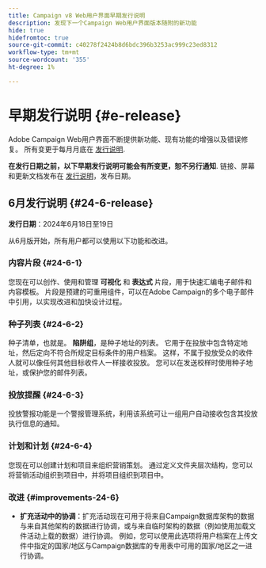 ```yaml
---
title: Campaign v8 Web用户界面早期发行说明
description: 发现下一个Campaign Web用户界面版本随附的新功能
hide: true
hidefromtoc: true
source-git-commit: c40278f2424b8d6bdc396b3253ac999c23ed8312
workflow-type: tm+mt
source-wordcount: '355'
ht-degree: 1%

---
```


# 早期发行说明 {#e-release}

Adobe Campaign Web用户界面不断提供新功能、现有功能的增强以及错误修复。 所有变更于每月月底在 [发行说明](release-notes.md).

**在发行日期之前，以下早期发行说明可能会有所变更，恕不另行通知**. 链接、屏幕和更新文档发布在 [发行说明](release-notes.md)，发布日期。

## 6月发行说明 {#24-6-release}

**发行日期**：2024年6月18日至19日

从6月版开始，所有用户都可以使用以下功能和改进。

### 内容片段 {#24-6-1}

您现在可以创作、使用和管理 **可视化** 和 **表达式** 片段，用于快速汇编电子邮件和内容模板。 片段是预建的可重用组件，可以在Adobe Campaign的多个电子邮件中引用，以实现改进和加快设计过程。

### 种子列表 {#24-6-2}

种子清单，也就是。 **陷阱组**，是种子地址的列表。 它用于在投放中包含特定地址，然后定向不符合所规定目标条件的用户档案。 这样，不属于投放受众的收件人就可以像任何其他目标收件人一样接收投放。 您可以在发送校样时使用种子地址，或保护您的邮件列表。

### 投放提醒 {#24-6-3}

投放警报功能是一个警报管理系统，利用该系统可让一组用户自动接收包含其投放执行信息的通知。

### 计划和计划 {#24-6-4}

您现在可以创建计划和项目来组织营销策划。 通过定义文件夹层次结构，您可以将营销活动组织到项目中，并将项目组织到项目中。

### 改进 {#improvements-24-6}

* **扩充活动中的协调**：扩充活动现在可用于将来自Campaign数据库架构的数据与来自其他架构的数据进行协调，或与来自临时架构的数据（例如使用加载文件活动上载的数据）进行协调。 例如，您可以使用此选项将用户档案在上传文件中指定的国家/地区与Campaign数据库的专用表中可用的国家/地区之一进行协调。
